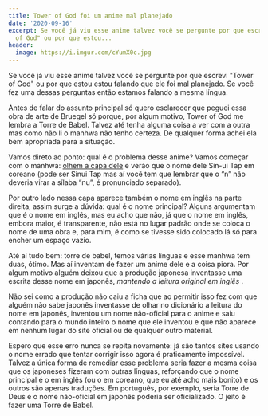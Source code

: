 ```yaml
---
title: Tower of God foi um anime mal planejado
date: '2020-09-16'
excerpt: Se você já viu esse anime talvez você se pergunte por que escrevi "Tower
  of God" ou por que estou...
header:
  image: https://i.imgur.com/cYumX0c.jpg
---
```




Se você já viu esse anime talvez você se pergunte por que escrevi "Tower of God" ou por que estou estou falando que ele foi mal planejado. Se você fez uma dessas perguntas então estamos falando a mesma língua.

Antes de falar do assunto principal só quero esclarecer que peguei essa obra de arte de Bruegel só porque, por algum motivo, Tower of God me lembra a Torre de Babel. Talvez até tenha alguma coisa a ver com a outra mas como não li o manhwa não tenho certeza. De qualquer forma achei ela bem apropriada para a situação.

Vamos direto ao ponto: qual é o problema desse anime? Vamos começar com o manhwa: [olhem a capa dele](https://anilist.co/manga/85143/Sinui-Tap) e verão que o nome dele Sin-ui Tap em coreano (pode ser Sinui Tap mas aí você tem que lembrar que o “n” não deveria virar a sílaba “nu”, é pronunciado separado).

Por outro lado nessa capa aparece também o nome em inglês na parte direita, assim surge a dúvida: qual é o nome principal? Alguns argumentam que é o nome em inglês, mas eu acho que não, já que o nome em inglês, embora maior, é transparente, não está no lugar padrão onde se coloca o nome de uma obra e, para mim, é como se tivesse sido colocado lá só para encher um espaço vazio.

Até aí tudo bem: torre de babel, temos várias línguas e esse manhwa tem duas, ótimo. Mas aí inventam de fazer um anime dele e a coisa piora. Por algum motivo alguém deixou que a produção japonesa inventasse uma escrita desse nome em japonês, *mantendo a leitura original em inglês* .

Não sei como a produção não caiu a ficha que ao permitir isso fez com que alguém não sabe japonês inventasse de olhar no dicionário a leitura do nome em japonês, inventou um nome não-oficial para o anime e saiu contando para o mundo inteiro o nome que ele inventou e que não aparece em nenhum lugar do site oficial ou de qualquer outro material.

Espero que esse erro nunca se repita novamente: já são tantos sites usando o nome errado que tentar corrigir isso agora é praticamente impossível. Talvez a única forma de remediar esse problema seria fazer a mesma coisa que os japoneses fizeram com outras línguas, reforçando que o nome principal é o em inglês (ou o em coreano, que eu até acho mais bonito) e os outros são apenas traduções. Em português, por exemplo, seria Torre de Deus e o nome não-oficial em japonês poderia ser oficializado. O jeito é fazer uma Torre de Babel.